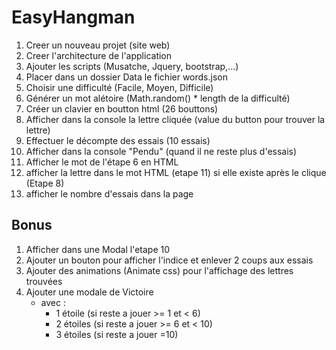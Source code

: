 # EasyHangman
1. Creer un nouveau projet (site web)
2. Creer l'architecture de l'application
3. Ajouter les scripts (Musatche, Jquery, bootstrap,...)
4. Placer dans un dossier Data le fichier words.json
5. Choisir une difficulté (Facile, Moyen, Difficile)
6. Générer un mot alétoire (Math.random() * length de la difficulté)
7. Créer un clavier en boutton html (26 bouttons)
8. Afficher dans la console la lettre cliquée (value du button pour trouver la lettre)
9. Effectuer le décompte des essais (10 essais)
10. Afficher dans la console "Pendu" (quand il ne reste plus d'essais)
11. Afficher le mot de l'étape 6 en HTML
12. afficher la lettre dans le mot HTML (etape 11) si elle existe après le clique (Etape 8)
13. afficher le nombre d'essais dans la page

## Bonus
1. Afficher dans une Modal l'etape 10
2. Ajouter un bouton pour afficher l'indice et enlever 2 coups aux essais
3. Ajouter des animations (Animate css) pour l'affichage des lettres trouvées
4. Ajouter une modale de Victoire 
	+ avec :
        - 1 étoile (si reste a jouer >= 1 et < 6)
        - 2 étoiles (si reste a jouer >= 6 et < 10)
        - 3 étoiles (si reste a jouer =10)


